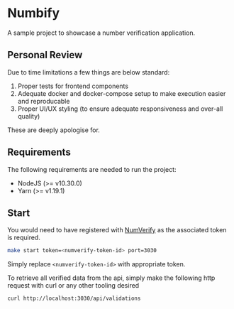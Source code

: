 # Numbify

A sample project to showcase a number verification application.

## Personal Review

Due to time limitations a few things are below standard:

1. Proper tests for frontend components
2. Adequate docker and docker-compose setup to make execution easier and reproducable
3. Proper UI/UX styling (to ensure adequate responsiveness and over-all quality)

These are deeply apologise for.

## Requirements

The following requirements are needed to run the project:

- NodeJS (>= v10.30.0)
- Yarn (>= v1.19.1)

## Start

You would need to have registered with [NumVerify](https://numverify.com/) as the
associated token is required.

```bash
make start token=<numverify-token-id> port=3030
```

Simply replace `<numverify-token-id>` with appropriate token.

To retrieve all verified data from the api, simply make the following http request with curl or any other tooling desired


```bash
curl http://localhost:3030/api/validations
```
